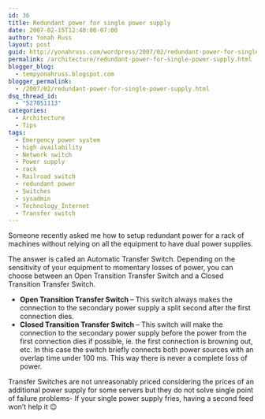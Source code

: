 ```yaml
---
id: 36
title: Redundant power for single power supply
date: 2007-02-15T12:40:00-07:00
author: Yonah Russ
layout: post
guid: http://yonahruss.com/wordpress/2007/02/redundant-power-for-single-power-supply.html
permalink: /architecture/redundant-power-for-single-power-supply.html
blogger_blog:
  - tempyonahruss.blogspot.com
blogger_permalink:
  - /2007/02/redundant-power-for-single-power-supply.html
dsq_thread_id:
  - "527051113"
categories:
  - Architecture
  - Tips
tags:
  - Emergency power system
  - high availability
  - Network switch
  - Power supply
  - rack
  - Railroad switch
  - redundant power
  - Switches
  - sysadmin
  - Technology_Internet
  - Transfer switch
---
```

Someone recently asked me how to setup redundant power for a rack of machines without relying on all the equipment to have dual power supplies.

The answer is called an Automatic Transfer Switch. Depending on the sensitivity of your equipment to momentary losses of power, you can choose between an Open Transition Transfer Switch and a Closed Transition Transfer Switch.

  * <span style="font-weight: bold;">Open Transition Transfer Switch </span>&#8211; This switch always makes the connection to the secondary power supply a split second after the first connection dies.
  * <span style="font-weight: bold;">Closed Transition Transfer Switch</span> &#8211; This switch will make the connection to the secondary power supply before the power from the first connection dies if possible, ie. the first connection is browning out, etc. In this case the switch briefly connects both power sources with an overlap time under 100 ms. This way there is never a complete loss of power.

Transfer Switches are not unreasonably priced considering the prices of an additional power supply for some servers but they do not solve single point of failure problems- If your single power supply fries, having a second feed won&#8217;t help it 😉